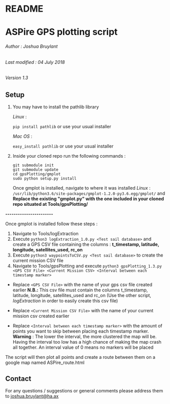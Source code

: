 # README

# ASPire GPS plotting script
###### Author : Joshua Bruylant
###### Last modified : 04 July 2018
###### Version 1.3

## Setup

1. You may have to install the pathlib library  

   _Linux_ :

   `pip install pathlib` or use your usual installer

   _Mac OS_ :

   `easy_install pathlib` or use your usual installer
&nbsp;
2. Inside your cloned repo run the following commands : 
   ```
   git submodule init
   git submodule update
   cd gpsPlotting/gmplot
   sudo python setup.py install
   ```
   Once gmplot is installed, navigate to where it was installed
   _Linux_ : 
   `/usr/lib/python3.6/site-packages/gmplot-1.2.0-py3.6.egg/gmplot/` and **Replace the existing "gmplot.py" with the one included in your cloned repo situated at Tools/gpsPlotting/**

**-----------------------**

Once gmplot is installed follow these steps : 

1. Navigate to Tools/logExtraction
2. Execute `python3 logExtraction_1.0.py <Test sail database>` and create a GPS CSV file containing the columns : **t_timestamp, latitude, longitude, satellites_used, rc_on**
3. Execute `python3 waypointsToCSV.py <Test sail database>` to create the current mission CSV file
4. Navigate to Tools/gpsPlotting and execute `python3 gpsPlotting_1.3.py <GPS CSV File> <Current Mission CSV> <Interval between each timestamp marker>`


- Replace `<GPS CSV File>` with the name of your gps csv file created earlier
**N.B.:** This csv file must contain the columns t_timestamp, latitude, longitude, satellites_used and rc_on (Use the other script, *logExtraction* in order to easily create this csv file)

- Replace `<Current Mission CSV File>` with the name of your current mission csv created earlier

- Replace `<Interval between each timestamp marker>` with the amount of points you want to skip between placing each timestamp marker.
**Warning** : The lower the interval, the more clustered the map will be. Having the interval too low has a high chance of making the map crash all together.
An interval value of 0 means no markers will be placed


The script will then plot all points and create a route between them on a google map named ASPire_route.html


## Contact

For any questions / suggestions or general comments please address them to joshua.bruylant@ha.ax
